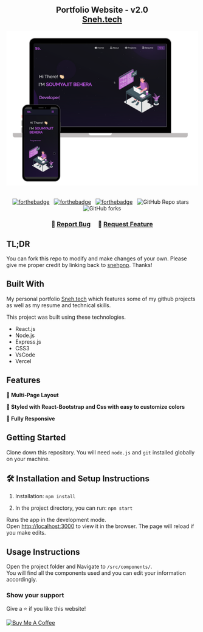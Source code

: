 <h2 align="center">
  Portfolio Website - v2.0<br/>
  <a href="https://react-portfolio-git-main-snehs-projects-95940ffd.vercel.app?_vercel_share=IVCvzY31vPVlXFpvDJec2WdNWAvLd9on" target="_blank">Sneh.tech</a>

</h2>
<div align="center">
  <img alt="Demo" src="./Images/readme-img1.png" />
</div>

<br/>

<center>

[![forthebadge](https://forthebadge.com/images/badges/built-with-love.svg)](https://forthebadge.com) &nbsp;
[![forthebadge](https://forthebadge.com/images/badges/made-with-javascript.svg)](https://forthebadge.com) &nbsp;
[![forthebadge](https://forthebadge.com/images/badges/open-source.svg)](https://forthebadge.com) &nbsp;
![GitHub Repo stars](https://img.shields.io/github/stars/snehpnp/Portfolio?color=red&logo=github&style=for-the-badge) &nbsp;
![GitHub forks](https://img.shields.io/github/forks/snehpnp/Portfolio?color=red&logo=github&style=for-the-badge)

</center>

<h3 align="center">
    🔹
    <a href="https://github.com/snehpnp/Portfolio/issues">Report Bug</a> &nbsp; &nbsp;
    🔹
    <a href="https://github.com/snehpnp/Portfolio/issues">Request Feature</a>
</h3>

## TL;DR

You can fork this repo to modify and make changes of your own. Please give me proper credit by linking back to [snehpnp](https://github.com/snehpnp/Portfolio). Thanks!

## Built With

My personal portfolio <a href="https://react-portfolio-git-main-snehs-projects-95940ffd.vercel.app?_vercel_share=IVCvzY31vPVlXFpvDJec2WdNWAvLd9on" target="_blank">Sneh.tech</a> which features some of my github projects as well as my resume and technical skills.<br/>

This project was built using these technologies.

- React.js
- Node.js
- Express.js
- CSS3
- VsCode
- Vercel

## Features

**📖 Multi-Page Layout**

**🎨 Styled with React-Bootstrap and Css with easy to customize colors**

**📱 Fully Responsive**

## Getting Started

Clone down this repository. You will need `node.js` and `git` installed globally on your machine.

## 🛠 Installation and Setup Instructions

1. Installation: `npm install`

2. In the project directory, you can run: `npm start`

Runs the app in the development mode.\
Open [http://localhost:3000](http://localhost:3000) to view it in the browser.
The page will reload if you make edits.

## Usage Instructions

Open the project folder and Navigate to `/src/components/`. <br/>
You will find all the components used and you can edit your information accordingly.

### Show your support

Give a ⭐ if you like this website!

<a href="https://www.buymeacoffee.com/snehpnp" target="_blank"><img src="https://cdn.buymeacoffee.com/buttons/v2/default-violet.png" alt="Buy Me A Coffee" height= "60px" width= "217px" ></a>
